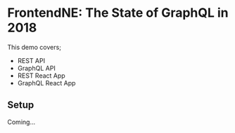 # FrontendNE: The State of GraphQL in 2018

This demo covers;

* REST API
* GraphQL API
* REST React App
* GraphQL React App

## Setup

Coming...
